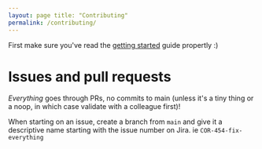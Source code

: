 ```yaml
---
layout: page title: "Contributing"
permalink: /contributing/
---
```


First make sure you've read the [getting started](getting_started.md) guide propertly :)

# Issues and pull requests

_Everything_ goes through PRs, no commits to main (unless it's a tiny thing or a noop, in which case validate with a
colleague first)!

When starting on an issue, create a branch from `main` and give it a descriptive name starting with the issue number on
Jira. ie `COR-454-fix-everything`


